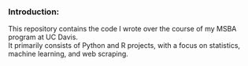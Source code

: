 ### Introduction:  
This repository contains the code I wrote over the course of my MSBA program at UC Davis.   
It primarily consists of Python and R projects, with a focus on statistics, machine learning, and web scraping.
